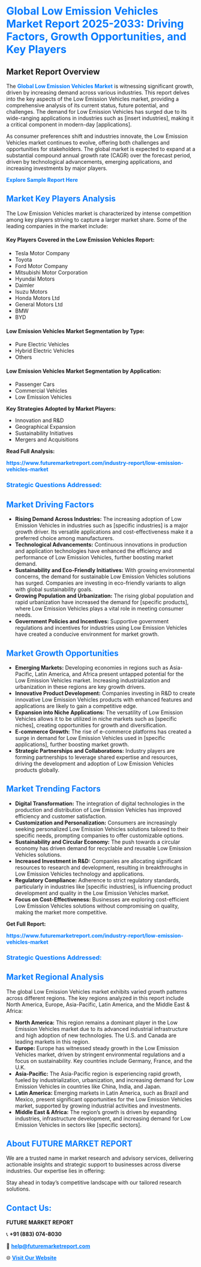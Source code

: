 <h1 style="color: #007BFF;">Global Low Emission Vehicles Market Report 2025-2033: Driving Factors, Growth Opportunities, and Key Players</h1>

<section id="overview">
<h2>Market Report Overview</h2>
<p>The <a href="https://www.futuremarketreport.com/industry-report/low-emission-vehicles-market" style="color: #007BFF; text-decoration: none;"><strong>Global Low Emission Vehicles Market</strong></a> is witnessing significant growth, driven by increasing demand across various industries. This report delves into the key aspects of the Low Emission Vehicles market, providing a comprehensive analysis of its current status, future potential, and challenges. The demand for Low Emission Vehicles has surged due to its wide-ranging applications in industries such as [insert industries], making it a critical component in modern-day [applications].</p>
<p>As consumer preferences shift and industries innovate, the Low Emission Vehicles market continues to evolve, offering both challenges and opportunities for stakeholders. The global market is expected to expand at a substantial compound annual growth rate (CAGR) over the forecast period, driven by technological advancements, emerging applications, and increasing investments by major players.</p>
</section>

<section id="overview">
<p><a href="https://www.futuremarketreport.com/request-sample/reportId=126586" style="color: #007BFF; text-decoration: none;"><strong>Explore Sample Report Here</strong></a></p>
</section>

<section id="key-players">
<h2 style="color: #007BFF;">Market Key Players Analysis</h2>
<p>The Low Emission Vehicles market is characterized by intense competition among key players striving to capture a larger market share. Some of the leading companies in the market include:</p>
<h4>Key Players Covered in the Low Emission Vehicles Report:</h4>
<ul><li>Tesla Motor Company</li><li>Toyota</li><li>Ford Motor Company</li><li>Mitsubishi Motor Corporation</li><li>Hyundai Motors</li><li>Daimler</li><li>Isuzu Motors</li><li>Honda Motors Ltd</li><li>General Motors Ltd</li><li>BMW</li><li>BYD</li></ul>
<h4>Low Emission Vehicles Market Segmentation by Type:</h4>
<ul><li>Pure Electric Vehicles</li><li>Hybrid Electric Vehicles</li><li>Others</li></ul>

<h4>Low Emission Vehicles Market Segmentation by Application:</h4>
<ul><li>Passenger Cars</li><li>Commercial Vehicles</li><li>Low Emission Vehicles</li></ul>
<p><strong>Key Strategies Adopted by Market Players:</strong></p>
<ul>
<li>Innovation and R&D</li>
<li>Geographical Expansion</li>
<li>Sustainability Initiatives</li>
<li>Mergers and Acquisitions</li>
</ul>
</section>

<section>
<p><strong>Read Full Analysis: </strong></p><a href="https://www.futuremarketreport.com/industry-report/low-emission-vehicles-market" style="color: #007BFF; text-decoration: none;"><strong>https://www.futuremarketreport.com/industry-report/low-emission-vehicles-market</strong></a>
<h3 style="color: #007BFF;">Strategic Questions Addressed:</h3>
</section>

<section id="driving-factors">
<h2 style="color: #007BFF;">Market Driving Factors</h2>
<ul>
<li><strong>Rising Demand Across Industries:</strong> The increasing adoption of Low Emission Vehicles in industries such as [specific industries] is a major growth driver. Its versatile applications and cost-effectiveness make it a preferred choice among manufacturers.</li>
<li><strong>Technological Advancements:</strong> Continuous innovations in production and application technologies have enhanced the efficiency and performance of Low Emission Vehicles, further boosting market demand.</li>
<li><strong>Sustainability and Eco-Friendly Initiatives:</strong> With growing environmental concerns, the demand for sustainable Low Emission Vehicles solutions has surged. Companies are investing in eco-friendly variants to align with global sustainability goals.</li>
<li><strong>Growing Population and Urbanization:</strong> The rising global population and rapid urbanization have increased the demand for [specific products], where Low Emission Vehicles plays a vital role in meeting consumer needs.</li>
<li><strong>Government Policies and Incentives:</strong> Supportive government regulations and incentives for industries using Low Emission Vehicles have created a conducive environment for market growth.</li>
</ul>
</section>

<section id="growth-opportunities">
<h2 style="color: #007BFF;">Market Growth Opportunities</h2>
<ul>
<li><strong>Emerging Markets:</strong> Developing economies in regions such as Asia-Pacific, Latin America, and Africa present untapped potential for the Low Emission Vehicles market. Increasing industrialization and urbanization in these regions are key growth drivers.</li>
<li><strong>Innovative Product Development:</strong> Companies investing in R&D to create innovative Low Emission Vehicles products with enhanced features and applications are likely to gain a competitive edge.</li>
<li><strong>Expansion into Niche Applications:</strong> The versatility of Low Emission Vehicles allows it to be utilized in niche markets such as [specific niches], creating opportunities for growth and diversification.</li>
<li><strong>E-commerce Growth:</strong> The rise of e-commerce platforms has created a surge in demand for Low Emission Vehicles used in [specific applications], further boosting market growth.</li>
<li><strong>Strategic Partnerships and Collaborations:</strong> Industry players are forming partnerships to leverage shared expertise and resources, driving the development and adoption of Low Emission Vehicles products globally.</li>
</ul>
</section>

<section id="trending-factors">
<h2 style="color: #007BFF;">Market Trending Factors</h2>
<ul>
<li><strong>Digital Transformation:</strong> The integration of digital technologies in the production and distribution of Low Emission Vehicles has improved efficiency and customer satisfaction.</li>
<li><strong>Customization and Personalization:</strong> Consumers are increasingly seeking personalized Low Emission Vehicles solutions tailored to their specific needs, prompting companies to offer customizable options.</li>
<li><strong>Sustainability and Circular Economy:</strong> The push towards a circular economy has driven demand for recyclable and reusable Low Emission Vehicles solutions.</li>
<li><strong>Increased Investment in R&D:</strong> Companies are allocating significant resources to research and development, resulting in breakthroughs in Low Emission Vehicles technology and applications.</li>
<li><strong>Regulatory Compliance:</strong> Adherence to strict regulatory standards, particularly in industries like [specific industries], is influencing product development and quality in the Low Emission Vehicles market.</li>
<li><strong>Focus on Cost-Effectiveness:</strong> Businesses are exploring cost-efficient Low Emission Vehicles solutions without compromising on quality, making the market more competitive.</li>
</ul>
</section>

<section>
<p><strong>Get Full Report: </strong></p><a href="https://www.futuremarketreport.com/industry-report/low-emission-vehicles-market" style="color: #007BFF; text-decoration: none;"><strong>https://www.futuremarketreport.com/industry-report/low-emission-vehicles-market</strong></a>
<h3 style="color: #007BFF;">Strategic Questions Addressed:</h3>
</section>


<section id="regional-analysis">
<h2 style="color: #007BFF;">Market Regional Analysis</h2>
<p>The global Low Emission Vehicles market exhibits varied growth patterns across different regions. The key regions analyzed in this report include North America, Europe, Asia-Pacific, Latin America, and the Middle East & Africa:</p>
<ul>
<li><strong>North America:</strong> This region remains a dominant player in the Low Emission Vehicles market due to its advanced industrial infrastructure and high adoption of new technologies. The U.S. and Canada are leading markets in this region.</li>
<li><strong>Europe:</strong> Europe has witnessed steady growth in the Low Emission Vehicles market, driven by stringent environmental regulations and a focus on sustainability. Key countries include Germany, France, and the U.K.</li>
<li><strong>Asia-Pacific:</strong> The Asia-Pacific region is experiencing rapid growth, fueled by industrialization, urbanization, and increasing demand for Low Emission Vehicles in countries like China, India, and Japan.</li>
<li><strong>Latin America:</strong> Emerging markets in Latin America, such as Brazil and Mexico, present significant opportunities for the Low Emission Vehicles market, supported by growing industrial activities and investments.</li>
<li><strong>Middle East & Africa:</strong> The region’s growth is driven by expanding industries, infrastructure development, and increasing demand for Low Emission Vehicles in sectors like [specific sectors].</li>
</ul>
</section>

<footer>
<h2 style="color: #007BFF;">About FUTURE MARKET REPORT</h2>
<p>We are a trusted name in market research and advisory services, delivering actionable insights and strategic support to businesses across diverse industries. Our expertise lies in offering:</p>

<p>Stay ahead in today’s competitive landscape with our tailored research solutions.</p>

<h2 style="color: #007BFF;">Contact Us:</h2>
<p><strong>FUTURE MARKET REPORT</strong></p>
<p>📞 <strong>+91 (883) 074-8030</strong></p>
<p>📧 <strong><a href="mailto:help@futuremarketreport.com" style="color: #007BFF;">help@futuremarketreport.com</a></strong></p>
<p>🌐 <strong><a href="https://www.futuremarketreport.com/" style="color: #007BFF;">Visit Our Website</a></strong></p>
</footer>